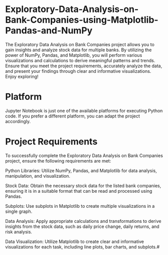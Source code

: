 # Exploratory-Data-Analysis-on-Bank-Companies-using-Matplotlib-Pandas-and-NumPy
The Exploratory Data Analysis on Bank Companies project allows you to gain insights and analyze stock data for multiple banks. By utilizing the power of NumPy, Pandas, and Matplotlib, you will perform various visualizations and calculations to derive meaningful patterns and trends. Ensure that you meet the project requirements, accurately analyze the data, and present your findings through clear and informative visualizations. Enjoy exploring!

# Platform
Jupyter Notebook is just one of the available platforms for executing Python code. If you prefer a different platform, you can adapt the project accordingly.

# Project Requirements
To successfully complete the Exploratory Data Analysis on Bank Companies project, ensure the following requirements are met:

Python Libraries: Utilize NumPy, Pandas, and Matplotlib for data analysis, manipulation, and visualization.

Stock Data: Obtain the necessary stock data for the listed bank companies, ensuring it is in a suitable format that can be read and processed using Pandas.

Subplots: Use subplots in Matplotlib to create multiple visualizations in a single graph.

Data Analysis: Apply appropriate calculations and transformations to derive insights from the stock data, such as daily price change, daily returns, and risk analysis.

Data Visualization: Utilize Matplotlib to create clear and informative visualizations for each task, including line plots, bar charts, and subplots.#

